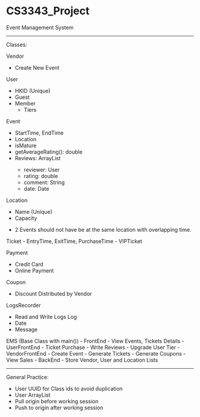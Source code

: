 # CS3343_Project

Event Management System

-------------------------------------------------------

Classes:

Vendor
- Create New Event

User
- HKID (Unique)
- Guest
- Member
	- Tiers

Event
- StartTime, EndTime
- Location
- isMature
- getAverageRating(): double
- Reviews: ArrayList<Review>
	- reviewer: User
	- rating: double
	- comment: String
	- date: Date

Location
- Name (Unique)
- Capacity
* 2 Events should not have be at the same location with overlapping time.
	
Ticket
	- EntryTime, ExitTime, PurchaseTime
	- VIPTicket

Payment
- Credit Card
- Online Payment

Coupon
- Discount
Distributed by Vendor

LogsRecorder
- Read and Write Logs
Log
- Date
- Message

EMS (Base Class with main())
	- FrontEnd
		- View Events, Tickets Details
		- UserFrontEnd
			- Ticket Purchase
			- Write Reviews
			- Upgrade User Tier
		- VendorFrontEnd
			- Create Event
			- Generate Tickets
			- Generate Coupons
			- View Sales
	- BackEnd
		- Store Vendor, User and Location Lists

-------------------------------------------------------

General Practice:

- User UUID for Class ids to avoid duplication
- User ArrayList<T>
- Pull origin before working session
- Push to origin after working session
